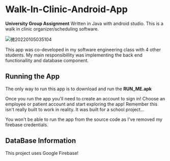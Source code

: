 # Walk-In-Clinic-Android-App
**University Group Assignment** Written in Java with android studio. This is a walk in clinic organizer/scheduling software.

![微20220105035104](https://user-images.githubusercontent.com/47311671/148192620-2a8413a7-22f0-4806-91b0-cabe91ba9730.png)


This app was co-developed in my software engineering class with 4 other students. My main responsibillity was implementing the back end functionallity and database component.

## Running the App
The only way to run this app is to download and run the **RUN_ME.apk**

Once you run the app you'll need to create an account to sign in! Choose an employee or patient account and start exploring the app! Remember this isn't really built to work in reality. It was built for a school project...

You won't be able to run the app from the source code as I've removed my firebase credentials. 


## DataBase Information
This project uses Google Firebase!

